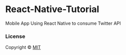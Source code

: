 # React-Native-Tutorial
Mobile App Using React Native to consume Twitter API

### License

Copyright © [MIT](./LICENSE.md)
